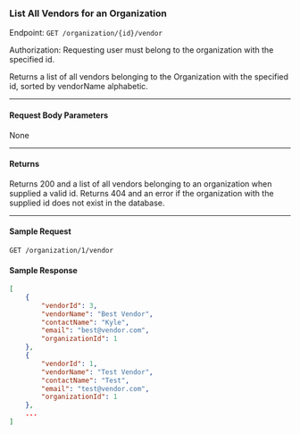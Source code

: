 ### List All Vendors for an Organization
Endpoint: `GET /organization/{id}/vendor` 

Authorization: Requesting user must belong to the organization with the specified id.

Returns a list of all vendors belonging to the Organization with the specified id, sorted by vendorName alphabetic.
___
#### Request Body Parameters
None
___
#### Returns
Returns 200 and a list of all vendors belonging to an organization when supplied a valid id. Returns 404 and an error if the organization with the supplied id does not exist in the database.
___
#### Sample Request
`GET /organization/1/vendor`
<br/>

#### Sample Response
```json
[
    {
        "vendorId": 3,
        "vendorName": "Best Vendor",
        "contactName": "Kyle",
        "email": "best@vendor.com",
        "organizationId": 1
    },
    {
        "vendorId": 1,
        "vendorName": "Test Vendor",
        "contactName": "Test",
        "email": "test@vendor.com",
        "organizationId": 1
    },
	...
]
```